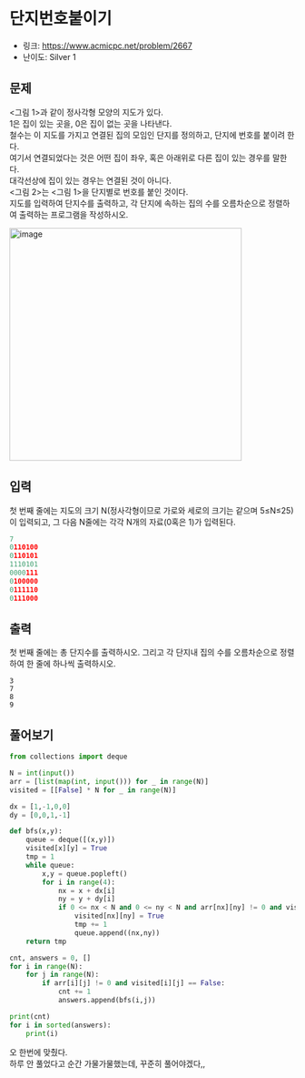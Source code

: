 # 단지번호붙이기

- 링크: https://www.acmicpc.net/problem/2667
- 난이도: Silver 1

## 문제

<그림 1>과 같이 정사각형 모양의 지도가 있다.  
1은 집이 있는 곳을, 0은 집이 없는 곳을 나타낸다.  
철수는 이 지도를 가지고 연결된 집의 모임인 단지를 정의하고, 단지에 번호를 붙이려 한다.  
여기서 연결되었다는 것은 어떤 집이 좌우, 혹은 아래위로 다른 집이 있는 경우를 말한다.  
대각선상에 집이 있는 경우는 연결된 것이 아니다.  
<그림 2>는 <그림 1>을 단지별로 번호를 붙인 것이다.  
지도를 입력하여 단지수를 출력하고, 각 단지에 속하는 집의 수를 오름차순으로 정렬하여 출력하는 프로그램을 작성하시오.

<img width="409" alt="image" src="https://user-images.githubusercontent.com/46602874/207612609-1f542f4e-3e07-4321-81aa-a382e60ff691.png">


## 입력

첫 번째 줄에는 지도의 크기 N(정사각형이므로 가로와 세로의 크기는 같으며 5≤N≤25)이 입력되고, 그 다음 N줄에는 각각 N개의 자료(0혹은 1)가 입력된다.

```python
7
0110100
0110101
1110101
0000111
0100000
0111110
0111000
```

## 출력

첫 번째 줄에는 총 단지수를 출력하시오. 그리고 각 단지내 집의 수를 오름차순으로 정렬하여 한 줄에 하나씩 출력하시오.

```
3
7
8
9
```

## 풀어보기

```python
from collections import deque

N = int(input())
arr = [list(map(int, input())) for _ in range(N)]
visited = [[False] * N for _ in range(N)]

dx = [1,-1,0,0]
dy = [0,0,1,-1]

def bfs(x,y):
    queue = deque([(x,y)])
    visited[x][y] = True
    tmp = 1
    while queue:
        x,y = queue.popleft()
        for i in range(4):
            nx = x + dx[i]
            ny = y + dy[i]
            if 0 <= nx < N and 0 <= ny < N and arr[nx][ny] != 0 and visited[nx][ny] == False:
                visited[nx][ny] = True
                tmp += 1
                queue.append((nx,ny))
    return tmp

cnt, answers = 0, []
for i in range(N):
    for j in range(N):
        if arr[i][j] != 0 and visited[i][j] == False:
            cnt += 1
            answers.append(bfs(i,j))

print(cnt)
for i in sorted(answers):
    print(i)
```

오 한번에 맞췄다.  
하루 안 풀었다고 순간 가물가물했는데, 꾸준히 풀어야겠다,,
